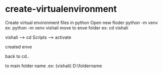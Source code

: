 # create-virtualenvironment
Create virtual environment files in python
Open new floder
python -m venv <virtual environment name> ex: python -m venv vishali
move to enve folder ex:
cd vishali

vishali --> cd Scripts --> activate  

created enve

back to cd.. 

to main folder name .ex: (vishali) D:\foldername


